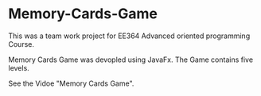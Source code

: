 # Memory-Cards-Game

This was a team work project for EE364 Advanced oriented programming Course.

Memory Cards Game was devopled using JavaFx.
The Game contains five levels.

See the Vidoe "Memory Cards Game".
